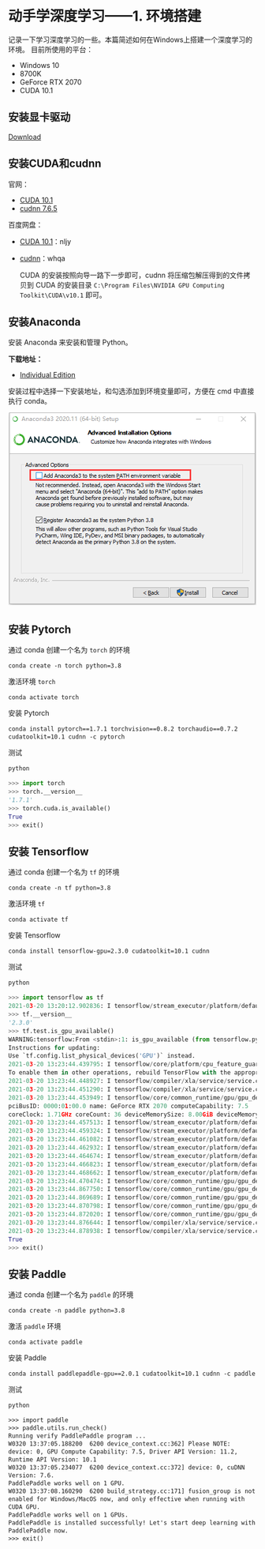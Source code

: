 # 动手学深度学习——1. 环境搭建
记录一下学习深度学习的一些。本篇简述如何在Windows上搭建一个深度学习的环境。
目前所使用的平台：

- Windows 10
- 8700K
- GeForce RTX 2070
- CUDA 10.1
## 安装显卡驱动

[Download](https://www.nvidia.cn/Download/index.aspx?lang=cn)

## 安装CUDA和cudnn

官网：

- [CUDA 10.1](https://developer.download.nvidia.com/compute/cuda/10.1/Prod/local_installers/cuda_10.1.243_426.00_win10.exe)
- [cudnn 7.6.5](https://developer.nvidia.com/compute/machine-learning/cudnn/secure/7.6.5.32/Production/10.1_20191031/cudnn-10.1-windows10-x64-v7.6.5.32.zip)

百度网盘：

- [CUDA 10.1](https://pan.baidu.com/s/18HIv03nKK4V5aMikGxirRA )：nljy 

- [cudnn](https://pan.baidu.com/s/1eW0Tl3pZqcb-SDzQDREMww)：whqa

  CUDA 的安装按照向导一路下一步即可，cudnn 将压缩包解压得到的文件拷贝到 CUDA 的安装目录 `C:\Program Files\NVIDIA GPU Computing Toolkit\CUDA\v10.1` 即可。

## 安装Anaconda
安装 Anaconda 来安装和管理 Python。

**下载地址：**

- [Individual Edition](https://www.anaconda.com/products/individual#Downloads)

安装过程中选择一下安装地址，和勾选添加到环境变量即可，方便在 cmd 中直接执行 conda。

![img](../pics/1/1.png)

## 安装 Pytorch

通过 conda 创建一个名为 `torch` 的环境

```shell
conda create -n torch python=3.8
```

激活环境 `torch`

```shell
conda activate torch
```

安装 Pytorch

```shell
conda install pytorch==1.7.1 torchvision==0.8.2 torchaudio==0.7.2 cudatoolkit=10.1 cudnn -c pytorch
```

测试

```shell
python
```

```python
>>> import torch
>>> torch.__version__
'1.7.1'
>>> torch.cuda.is_available()
True
>>> exit()
```

## 安装 Tensorflow

通过 conda 创建一个名为 `tf` 的环境

```shell
conda create -n tf python=3.8
```

激活环境 `tf`

```shell
conda activate tf
```

安装 Tensorflow

```shell
conda install tensorflow-gpu=2.3.0 cudatoolkit=10.1 cudnn
```

测试

```shell
python
```

```python
>>> import tensorflow as tf
2021-03-20 13:20:12.902836: I tensorflow/stream_executor/platform/default/dso_loader.cc:48] Successfully opened dynamic library cudart64_101.dll
>>> tf.__version__
'2.3.0'
>>> tf.test.is_gpu_available()
WARNING:tensorflow:From <stdin>:1: is_gpu_available (from tensorflow.python.framework.test_util) is deprecated and will be removed in a future version.
Instructions for updating:
Use `tf.config.list_physical_devices('GPU')` instead.
2021-03-20 13:23:44.439795: I tensorflow/core/platform/cpu_feature_guard.cc:142] This TensorFlow binary is optimized with oneAPI Deep Neural Network Library (oneDNN)to use the following CPU instructions in performance-critical operations:  AVX AVX2
To enable them in other operations, rebuild TensorFlow with the appropriate compiler flags.
2021-03-20 13:23:44.448927: I tensorflow/compiler/xla/service/service.cc:168] XLA service 0x20818dcf680 initialized for platform Host (this does not guarantee that XLA will be used). Devices:
2021-03-20 13:23:44.451290: I tensorflow/compiler/xla/service/service.cc:176]   StreamExecutor device (0): Host, Default Version
2021-03-20 13:23:44.453949: I tensorflow/core/common_runtime/gpu/gpu_device.cc:1716] Found device 0 with properties:
pciBusID: 0000:01:00.0 name: GeForce RTX 2070 computeCapability: 7.5
coreClock: 1.71GHz coreCount: 36 deviceMemorySize: 8.00GiB deviceMemoryBandwidth: 417.29GiB/s
2021-03-20 13:23:44.457513: I tensorflow/stream_executor/platform/default/dso_loader.cc:48] Successfully opened dynamic library cudart64_101.dll
2021-03-20 13:23:44.459324: I tensorflow/stream_executor/platform/default/dso_loader.cc:48] Successfully opened dynamic library cublas64_10.dll
2021-03-20 13:23:44.461082: I tensorflow/stream_executor/platform/default/dso_loader.cc:48] Successfully opened dynamic library cufft64_10.dll
2021-03-20 13:23:44.462932: I tensorflow/stream_executor/platform/default/dso_loader.cc:48] Successfully opened dynamic library curand64_10.dll
2021-03-20 13:23:44.464674: I tensorflow/stream_executor/platform/default/dso_loader.cc:48] Successfully opened dynamic library cusolver64_10.dll
2021-03-20 13:23:44.466823: I tensorflow/stream_executor/platform/default/dso_loader.cc:48] Successfully opened dynamic library cusparse64_10.dll
2021-03-20 13:23:44.468662: I tensorflow/stream_executor/platform/default/dso_loader.cc:48] Successfully opened dynamic library cudnn64_7.dll
2021-03-20 13:23:44.470474: I tensorflow/core/common_runtime/gpu/gpu_device.cc:1858] Adding visible gpu devices: 0
2021-03-20 13:23:44.867750: I tensorflow/core/common_runtime/gpu/gpu_device.cc:1257] Device interconnect StreamExecutor with strength 1 edge matrix:
2021-03-20 13:23:44.869689: I tensorflow/core/common_runtime/gpu/gpu_device.cc:1263]      0
2021-03-20 13:23:44.870798: I tensorflow/core/common_runtime/gpu/gpu_device.cc:1276] 0:   N
2021-03-20 13:23:44.872020: I tensorflow/core/common_runtime/gpu/gpu_device.cc:1402] Created TensorFlow device (/device:GPU:0 with 6228 MB memory) -> physical GPU (device: 0, name: GeForce RTX 2070, pci bus id: 0000:01:00.0, compute capability: 7.5)
2021-03-20 13:23:44.876644: I tensorflow/compiler/xla/service/service.cc:168] XLA service 0x20847c6d230 initialized for platform CUDA (this does not guarantee that XLA will be used). Devices:
2021-03-20 13:23:44.878938: I tensorflow/compiler/xla/service/service.cc:176]   StreamExecutor device (0): GeForce RTX 2070, Compute Capability 7.5
True
>>> exit()
```

## 安装 Paddle

通过 conda 创建一个名为 `paddle` 的环境

```shell
conda create -n paddle python=3.8
```

激活 `paddle` 环境

```shell
conda activate paddle
```

安装 Paddle

```shell
conda install paddlepaddle-gpu==2.0.1 cudatoolkit=10.1 cudnn -c paddle
```

测试

```shell
python
```

```shell
>>> import paddle
>>> paddle.utils.run_check()
Running verify PaddlePaddle program ...
W0320 13:37:05.188200  6200 device_context.cc:362] Please NOTE: device: 0, GPU Compute Capability: 7.5, Driver API Version: 11.2, Runtime API Version: 10.1
W0320 13:37:05.234077  6200 device_context.cc:372] device: 0, cuDNN Version: 7.6.
PaddlePaddle works well on 1 GPU.
W0320 13:37:08.160290  6200 build_strategy.cc:171] fusion_group is not enabled for Windows/MacOS now, and only effective when running with CUDA GPU.
PaddlePaddle works well on 1 GPUs.
PaddlePaddle is installed successfully! Let's start deep learning with PaddlePaddle now.
>>> exit()
```

